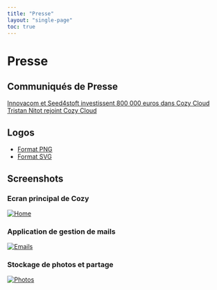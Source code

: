 ```yaml
---
title: "Presse"
layout: "single-page"
toc: true
---
```


# Presse

## Communiqués de Presse

[Innovacom et Seed4stoft investissent 800 000 euros dans Cozy Cloud](/assets/press/fr/2014-06-06-cozy-leve-800k.pdf)
[Tristan Nitot rejoint Cozy Cloud](/assets/press/fr/2015-03-11-tristan-rejoint-cozy.pdf)

## Logos

* [Format PNG](/assets/press/cozy-logo.png)
* [Format SVG](/assets/press/cozy-logo.svg)

## Screenshots

### Ecran principal de Cozy

[![Home](/assets/press/fr/screenshot_home.png)](/assets/press/fr/screenshot_home.png)

### Application de gestion de mails

[![Emails](/assets/press/fr/screenshot_emails_fr.png)](/assets/press/fr/screenshot_emails_fr.png)

### Stockage de photos et partage

[![Photos](/assets/press/fr/screenshot_photos_fr.png)](/assets/press/fr/screenshot_photos_fr.png)
